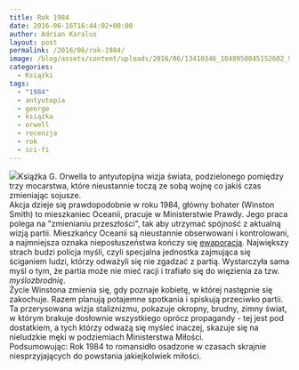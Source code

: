 ```yaml
---
title: Rok 1984
date: 2016-06-16T16:44:02+00:00
author: Adrian Karalus
layout: post
permalink: /2016/06/rok-1984/
image: /blog/assets/content/uploads/2016/06/13410346_1048950045152602_903296902_o-250x250.jpg
categories:
  - Książki
tags:
  - "1984"
  - antyutopia
  - george
  - książka
  - orwell
  - recenzja
  - rok
  - sci-fi
---
```

![](/blog/assets/content/uploads/2016/06/13410346_1048950045152602_903296902_o.jpg)Książka G. Orwella to antyutopijna wizja świata, podzielonego pomiędzy trzy mocarstwa, które nieustannie toczą ze sobą wojnę co jakiś czas zmieniając sojusze.  
Akcja dzieje się prawdopodobnie w roku 1984, główny bohater (Winston Smith) to mieszkaniec Oceanii, pracuje w Ministerstwie Prawdy. Jego praca polega na "zmienianiu przeszłości", tak aby utrzymać spójność z aktualną wizją partii. Mieszkańcy Oceanii są nieustannie obserwowani i kontrolowani, a najmniejsza oznaka nieposłuszeństwa kończy się [ewaporacją](https://pl.wikipedia.org/wiki/Ewaporacja). Największy strach budzi policja myśli, czyli specjalna jednostka zajmująca się ściganiem ludzi, którzy odważyli się nie zgadzać z partią. Wystarczyła sama myśl o tym, że partia może nie mieć racji i trafiało się do więzienia za tzw. *myślozbrodnię*.  
Życie Winstona zmienia się, gdy poznaje kobietę, w której następnie się zakochuje. Razem planują potajemne spotkania i spiskują przeciwko partii.  
Ta przerysowana wizja staliznizmu, pokazuje okropny, brudny, zimny świat, w którym brakuje dosłownie wszystkiego oprócz propagandy - tej jest pod dostatkiem, a tych którzy odważą się myśleć inaczej, skazuje się na nieludzkie męki w podziemiach Ministerstwa Miłości.  
Podsumowując: Rok 1984 to romansidło osadzone w czasach skrajnie niesprzyjających do powstania jakiejkolwiek miłości.
